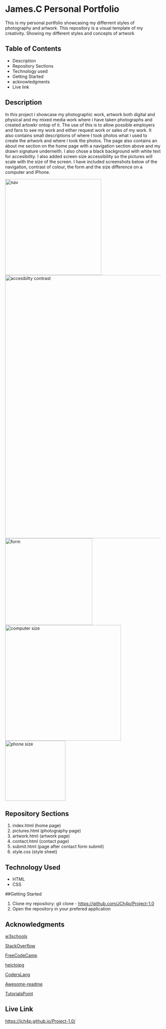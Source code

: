 # James.C Personal Portfolio

This is my personal portfolio showcasing my differrent styles of photography and artwork. This repository is a visual template of my creativity. Showing my different styles and concepts of artwork

## Table of Contents

* Description
* Repository Sections
* Technology used
* Getting Started
* acknowledgments
* Live link

## Description

In this project i showcase my photographic work, artwork both digital and physical and my mixed media work where i have taken photographs and created artowkr ontop of it. The use of this is to allow possible employers and fans to see my work and either request work or sales of my work. It also contains small descriptions of where I took photos what i used to create the artwork and where i took the photos. The page also contains an about me section on the home page with a navigation section above and my drawn signature underneith. I also chose a black background with white text for accesibility. I also added screen size accessibility so the pictures will scale with the size of the screen. I have included screenshots below of the navigation, contrast of colour, the form and the size difference on a computer and iPhone.

<img width="311" alt="nav" src="https://github.com/JCh4p/Project-1.0/assets/148091385/eacc7d98-a2df-464c-9229-b291f5fb3cc6">

<img width="853" alt="accesibilty contrast" src="https://github.com/JCh4p/Project-1.0/assets/148091385/f47b029a-b789-4c4a-a607-94ed309f536b">

<img width="281.5" alt="form" src="https://github.com/JCh4p/Project-1.0/assets/148091385/784944c7-311b-4670-8bc7-bbd22f3ad74f">

<img width="374.5" alt="computer size" src="https://github.com/JCh4p/Project-1.0/assets/148091385/85298003-ccca-4af8-98d0-a6b6d6098229">

<img width="195" alt="phone size" src="https://github.com/JCh4p/Project-1.0/assets/148091385/d3e210aa-69d8-4d6a-9cfa-75e69db0bba3">





## Repository Sections

1. index.html (home page)
2. pictures.html (photography page)
3. artwork.html (artwork page)
4. contact.html (contact page)
5. submit.html (page after contact form submit)
6. style.css (style sheet)

## Technology Used

* HTML
* CSS

##Getting Started

1. Clone my repository: git clone - https://github.com/JCh4p/Project-1.0
2. Open the repository in your prefered application

## Acknowledgments
[w3schools](https://www.w3schools.com)

[StackOverflow](https://stackoverflow.com/)

[FreeCodeCamp](https://www.freecodecamp.org)

[heictojpg](https://heictojpg.com)

[CodersLang](https://coderslang.com)

[Awesome-readme](https://github.com/matiassingers/awesome-readme)

[TutorialsPoint](https://www.tutorialspoint.com/index.htm)

## Live Link
https://jch4p.github.io/Project-1.0/
